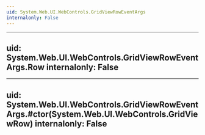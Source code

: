 ```yaml
---
uid: System.Web.UI.WebControls.GridViewRowEventArgs
internalonly: False
---
```


---
uid: System.Web.UI.WebControls.GridViewRowEventArgs.Row
internalonly: False
---

---
uid: System.Web.UI.WebControls.GridViewRowEventArgs.#ctor(System.Web.UI.WebControls.GridViewRow)
internalonly: False
---

